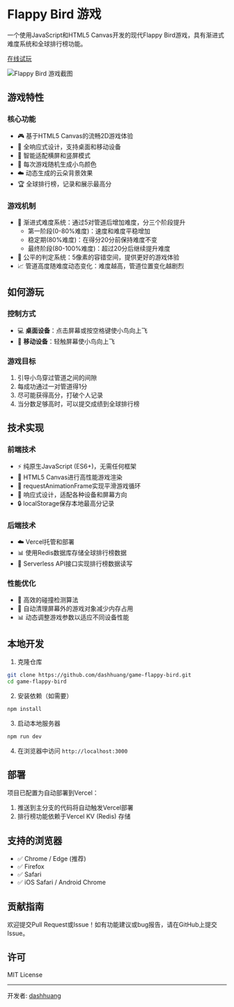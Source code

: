 # Flappy Bird 游戏

一个使用JavaScript和HTML5 Canvas开发的现代Flappy Bird游戏，具有渐进式难度系统和全球排行榜功能。

[在线试玩](https://game-flappy-bird-rho.vercel.app/)

![Flappy Bird 游戏截图](https://github.com/dashhuang/game-flappy-bird/raw/main/screenshots/gameplay.png)

## 游戏特性

### 核心功能
- 🎮 基于HTML5 Canvas的流畅2D游戏体验
- 📱 全响应式设计，支持桌面和移动设备
- 🔄 智能适配横屏和竖屏模式
- 🌈 每次游戏随机生成小鸟颜色
- ☁️ 动态生成的云朵背景效果
- 🏆 全球排行榜，记录和展示最高分

### 游戏机制
- 🔄 渐进式难度系统：通过5对管道后增加难度，分三个阶段提升
  - 第一阶段(0-80%难度)：速度和难度平稳增加
  - 稳定期(80%难度)：在得分20分前保持难度不变
  - 最终阶段(80-100%难度)：超过20分后继续提升难度
- 🌟 公平的判定系统：5像素的容错空间，提供更好的游戏体验
- 📈 管道高度随难度动态变化：难度越高，管道位置变化越剧烈

## 如何游玩

### 控制方式
- 💻 **桌面设备**：点击屏幕或按空格键使小鸟向上飞
- 📱 **移动设备**：轻触屏幕使小鸟向上飞

### 游戏目标
1. 引导小鸟穿过管道之间的间隙
2. 每成功通过一对管道得1分
3. 尽可能获得高分，打破个人记录
4. 当分数足够高时，可以提交成绩到全球排行榜

## 技术实现

### 前端技术
- ⚡️ 纯原生JavaScript (ES6+)，无需任何框架
- 🎨 HTML5 Canvas进行高性能游戏渲染
- 🔄 requestAnimationFrame实现平滑游戏循环
- 📱 响应式设计，适配各种设备和屏幕方向
- 🔒 localStorage保存本地最高分记录

### 后端技术
- ☁️ Vercel托管和部署
- 📊 使用Redis数据库存储全球排行榜数据
- 🔌 Serverless API接口实现排行榜数据读写

### 性能优化
- 🚀 高效的碰撞检测算法
- 🧹 自动清理屏幕外的游戏对象减少内存占用
- 📊 动态调整游戏参数以适应不同设备性能

## 本地开发

1. 克隆仓库
```bash
git clone https://github.com/dashhuang/game-flappy-bird.git
cd game-flappy-bird
```

2. 安装依赖（如需要）
```bash
npm install
```

3. 启动本地服务器
```bash
npm run dev
```

4. 在浏览器中访问 `http://localhost:3000`

## 部署

项目已配置为自动部署到Vercel：
1. 推送到主分支的代码将自动触发Vercel部署
2. 排行榜功能依赖于Vercel KV (Redis) 存储

## 支持的浏览器

- ✅ Chrome / Edge (推荐)
- ✅ Firefox
- ✅ Safari
- ✅ iOS Safari / Android Chrome

## 贡献指南

欢迎提交Pull Request或Issue！如有功能建议或bug报告，请在GitHub上提交Issue。

## 许可

MIT License

---

开发者: [dashhuang](https://github.com/dashhuang)
